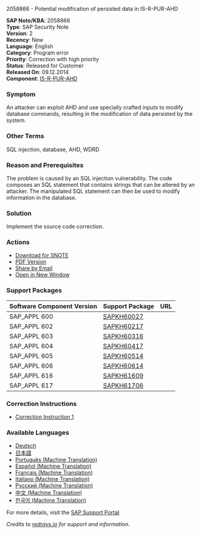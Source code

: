 2058866 - Potential modification of persisted data in IS-R-PUR-AHD

**SAP Note/KBA**: 2058866  
**Type**: SAP Security Note  
**Version**: 2  
**Recency**: New  
**Language**: English  
**Category**: Program error  
**Priority**: Correction with high priority  
**Status**: Released for Customer  
**Released On**: 09.12.2014  
**Component**: [IS-R-PUR-AHD](https://me.sap.com/mynotes?tab=Search&sortBy=Relevance&filters=themk%25253Aeq~'IS-R-PUR-AHD*'%25252BreleaseStatus%25253Aeq~'CustomerRelease'%25252BsecurityPatchDay%25253Aeq~'NotRestricted'%25252BfuzzyThreshold%25253Aeq~'0.9'&flag=mynotes)

### Symptom
An attacker can exploit AHD and use specially crafted inputs to modify database commands, resulting in the modification of data persisted by the system.

### Other Terms
SQL injection, database, AHD, WDRD

### Reason and Prerequisites
The problem is caused by an SQL injection vulnerability. The code composes an SQL statement that contains strings that can be altered by an attacker. The manipulated SQL statement can then be used to modify information in the database.

### Solution
Implement the source code correction.

### Actions
- [Download for SNOTE](https://notesdownloads.sap.com/note/0040000012238082017)
- [PDF Version](https://userapps.support.sap.com/sap/support/sfm/notes/print/0002058866?language=en-US&token=6817254E9B7CBFF69A2D38C8AF02C7B4)
- [Share by Email](https://me.sap.com/sharebyemail)
- [Open in New Window](https://me.sap.com/opennewwindow)

### Support Packages
| Software Component Version | Support Package           | URL |
|----------------------------|---------------------------|-----|
| SAP_APPL 600               | [SAPKH60027](https://me.sap.com/supportpackage/SAPKH60027) |  
| SAP_APPL 602               | [SAPKH60217](https://me.sap.com/supportpackage/SAPKH60217) |  
| SAP_APPL 603               | [SAPKH60316](https://me.sap.com/supportpackage/SAPKH60316) |  
| SAP_APPL 604               | [SAPKH60417](https://me.sap.com/supportpackage/SAPKH60417) |  
| SAP_APPL 605               | [SAPKH60514](https://me.sap.com/supportpackage/SAPKH60514) |  
| SAP_APPL 606               | [SAPKH60614](https://me.sap.com/supportpackage/SAPKH60614) |  
| SAP_APPL 616               | [SAPKH61609](https://me.sap.com/supportpackage/SAPKH61609) |  
| SAP_APPL 617               | [SAPKH61706](https://me.sap.com/supportpackage/SAPKH61706) |  

### Correction Instructions
- [Correction Instruction 1](https://me.sap.com/corrins/0002058866/1)

### Available Languages
- [Deutsch](https://me.sap.com/notes/0002058866/D)
- [日本語](https://me.sap.com/notes/0002058866/J)
- [Português (Machine Translation)](https://me.sap.com/notes/0002058866/P)
- [Español (Machine Translation)](https://me.sap.com/notes/0002058866/S)
- [Français (Machine Translation)](https://me.sap.com/notes/0002058866/F)
- [Italiano (Machine Translation)](https://me.sap.com/notes/0002058866/I)
- [Русский (Machine Translation)](https://me.sap.com/notes/0002058866/R)
- [中文 (Machine Translation)](https://me.sap.com/notes/0002058866/1)
- [한국어 (Machine Translation)](https://me.sap.com/notes/0002058866/3)

For more details, visit the [SAP Support Portal](https://me.sap.com/).

_Credits to [redrays.io](https://redrays.io) for support and information._